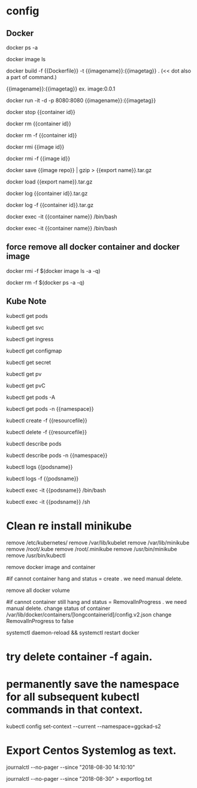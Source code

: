 # config

## Docker

docker ps -a 

docker image ls 

docker build -f {{Dockerfile}} -t {{imagename}}:{{imagetag}} . (<< dot also a part of command.)

{{imagename}}:{{imagetag}} ex. image:0.0.1

docker run -it -d -p 8080:8080 {{imagename}}:{{imagetag}} 

docker stop {{container id}}

docker rm {{container id}}

docker rm -f {{container id}}

docker rmi {{image id}}

docker rmi -f {{image id}}

docker save {{image repo}} | gzip > {{export name}}.tar.gz

docker load {{export name}}.tar.gz

docker log {{container id}}.tar.gz

docker log -f {{container id}}.tar.gz

docker exec -it {{container name}} /bin/bash

docker exec -it {{container name}} /bin/bash

## force remove all docker container and docker image

docker rmi -f $(docker image ls -a -q)

docker rm -f $(docker ps -a -q)

## Kube Note

kubectl get pods

kubectl get svc

kubectl get ingress

kubectl get configmap

kubectl get secret

kubectl get pv

kubectl get pvC

kubectl get pods -A

kubectl get pods -n {{namespace}}

kubectl create -f {{resourcefile}}

kubectl delete -f {{resourcefile}}

kubectl describe pods

kubectl describe pods -n {{namespace}}

kubectl logs {{podsname}} 

kubectl logs -f {{podsname}} 

kubectl exec -it {{podsname}} /bin/bash

kubectl exec -it {{podsname}} /sh

# Clean re install minikube 
remove /etc/kubernetes/ 
remove /var/lib/kubelet 
remove /var/lib/minikube 
remove /root/.kube
remove /root/.minikube
remove /usr/bin/minikube
remove /usr/bin/kubectl

remove docker image and container 

#if cannot container hang and status = create . we need  manual delete.

remove all docker volume 

#if cannot container still hang and status = RemovalInProgress . we need  manual delete.
change status of container /var/lib/docker/containers/[longcontainerid]/config.v2.json  change RemovalInProgress to false 

systemctl daemon-reload && systemctl restart docker

# try delete container -f again.

# permanently save the namespace for all subsequent kubectl commands in that context.
kubectl config set-context --current --namespace=ggckad-s2

# Export Centos Systemlog as text.
journalctl  --no-pager --since "2018-08-30 14:10:10"

journalctl  --no-pager --since "2018-08-30" > exportlog.txt

